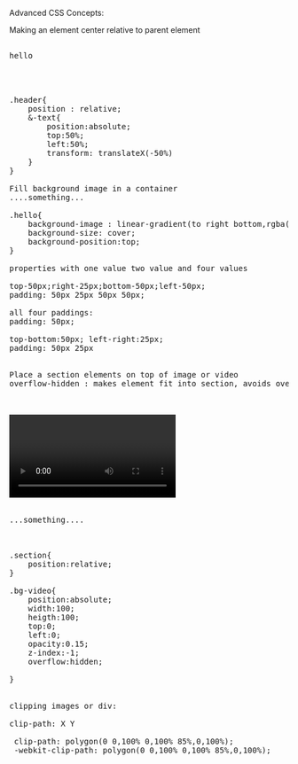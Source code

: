 Advanced CSS Concepts:

Making an element center relative to parent element
<pre>
<div class="header">
<div class="header-text">hello</div>
</div>


.header{
    position : relative;
    &-text{
        position:absolute;
        top:50%;
        left:50%;
        transform: translateX(-50%)
    }
}

Fill background image in a container
<div class="hello">....something...</div>
.hello{
    background-image : linear-gradient(to right bottom,rgba(red,0.8),rgba(green,0.8)),url('../img.png');
    background-size: cover;
    background-position:top;
}

properties with one value two value and four values

top-50px;right-25px;bottom-50px;left-50px;
padding: 50px 25px 50px 50px;

all four paddings:
padding: 50px; 

top-bottom:50px; left-right:25px;
padding: 50px 25px


Place a section elements on top of image or video
overflow-hidden : makes element fit into section, avoids overflow outside of section


<div class="section">
<div class="bg-video"><video class="bg-video-content" autoplay loop></video></div>
<div class="row">
...something....
</div>
</div>

.section{
    position:relative;
}

.bg-video{
    position:absolute;
    width:100;
    heigth:100;
    top:0;
    left:0;
    opacity:0.15;
    z-index:-1;
    overflow:hidden;

}


clipping images or div:

clip-path: X Y

 clip-path: polygon(0 0,100% 0,100% 85%,0,100%);
 -webkit-clip-path: polygon(0 0,100% 0,100% 85%,0,100%);

</pre>